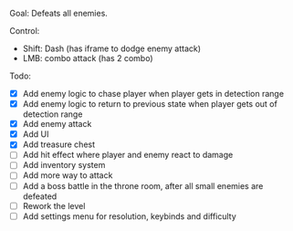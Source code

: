 Goal: Defeats all enemies.

Control:
- Shift: Dash (has iframe to dodge enemy attack)
- LMB: combo attack (has 2 combo)

Todo:
- [x] Add enemy logic to chase player when player gets in detection range
- [x] Add enemy logic to return to previous state when player gets out of detection range
- [x] Add enemy attack
- [x] Add UI
- [x] Add treasure chest
- [ ] Add hit effect where player and enemy react to damage
- [ ] Add inventory system
- [ ] Add more way to attack
- [ ] Add a boss battle in the throne room, after all small enemies are defeated
- [ ] Rework the level
- [ ] Add settings menu for resolution, keybinds and difficulty

